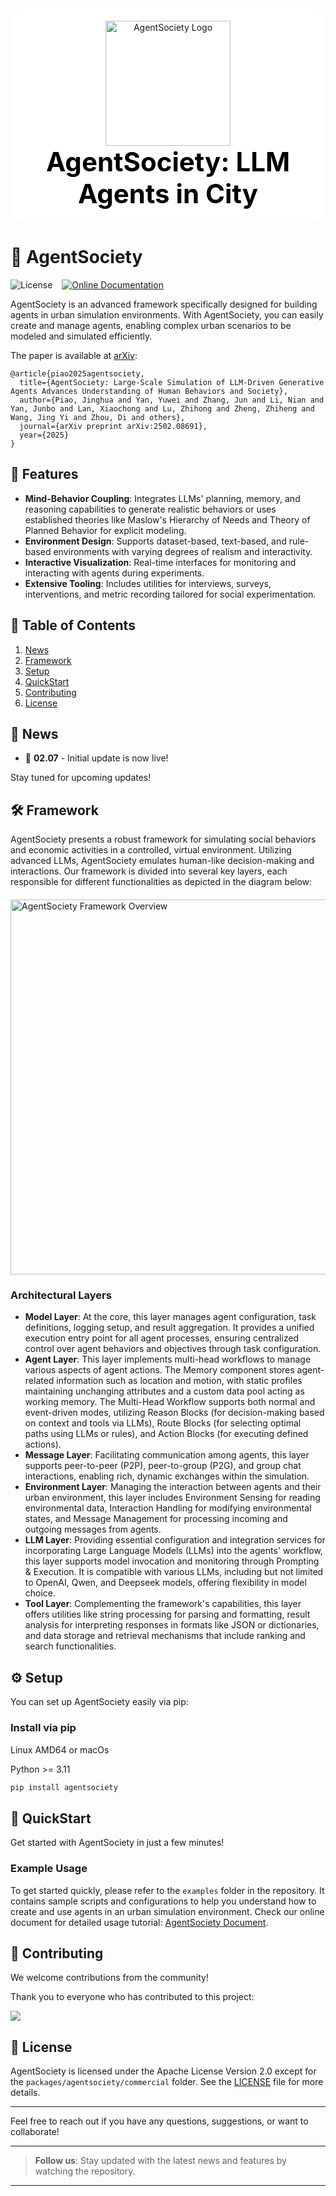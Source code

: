 <div style="text-align: center; background-color: white; padding: 20px; border-radius: 30px;">
  <img src="./static/agentsociety_logo.png" alt="AgentSociety Logo" width="200" style="display: block; margin: 0 auto;">
  <h1 style="color: black; margin: 0; font-size: 3em;">AgentSociety: LLM Agents in City</h1>
</div>


# 🚀 AgentSociety
![License](https://img.shields.io/badge/license-MIT-green) &ensp;
[![Online Documentation](https://img.shields.io/badge/docs-online-blue)](https://agentsociety.readthedocs.io/en/latest/) &ensp;


AgentSociety is an advanced framework specifically designed for building agents in urban simulation environments. With AgentSociety, you can easily create and manage agents, enabling complex urban scenarios to be modeled and simulated efficiently.

The paper is available at [arXiv](https://arxiv.org/abs/2502.08691):

```
@article{piao2025agentsociety,
  title={AgentSociety: Large-Scale Simulation of LLM-Driven Generative Agents Advances Understanding of Human Behaviors and Society},
  author={Piao, Jinghua and Yan, Yuwei and Zhang, Jun and Li, Nian and Yan, Junbo and Lan, Xiaochong and Lu, Zhihong and Zheng, Zhiheng and Wang, Jing Yi and Zhou, Di and others},
  journal={arXiv preprint arXiv:2502.08691},
  year={2025}
}
```

## 🌟 Features
- **Mind-Behavior Coupling**: Integrates LLMs' planning, memory, and reasoning capabilities to generate realistic behaviors or uses established theories like Maslow's Hierarchy of Needs and Theory of Planned Behavior for explicit modeling.
- **Environment Design**: Supports dataset-based, text-based, and rule-based environments with varying degrees of realism and interactivity.
- **Interactive Visualization**: Real-time interfaces for monitoring and interacting with agents during experiments.
- **Extensive Tooling**: Includes utilities for interviews, surveys, interventions, and metric recording tailored for social experimentation.

## 📑 Table of Contents

1. [News](#news)
2. [Framework](#framework)
3. [Setup](#setup)
4. [QuickStart](#quickstart)
5. [Contributing](#contributing)
6. [License](#license)

<a id="news"></a>
## 📰 News

- 📢 **02.07** - Initial update is now live!

Stay tuned for upcoming updates!

<a id="framework"></a>
## 🛠️ Framework

AgentSociety presents a robust framework for simulating social behaviors and economic activities in a controlled, virtual environment. 
Utilizing advanced LLMs, AgentSociety emulates human-like decision-making and interactions. 
Our framework is divided into several key layers, each responsible for different functionalities as depicted in the diagram below:

<img src="./static/framework.png" alt="AgentSociety Framework Overview" width="600" style="display: block; margin: 20px auto;">

### Architectural Layers
- **Model Layer**: At the core, this layer manages agent configuration, task definitions, logging setup, and result aggregation. It provides a unified execution entry point for all agent processes, ensuring centralized control over agent behaviors and objectives through task configuration.
- **Agent Layer**: This layer implements multi-head workflows to manage various aspects of agent actions. The Memory component stores agent-related information such as location and motion, with static profiles maintaining unchanging attributes and a custom data pool acting as working memory. The Multi-Head Workflow supports both normal and event-driven modes, utilizing Reason Blocks (for decision-making based on context and tools via LLMs), Route Blocks (for selecting optimal paths using LLMs or rules), and Action Blocks (for executing defined actions).
- **Message Layer**: Facilitating communication among agents, this layer supports peer-to-peer (P2P), peer-to-group (P2G), and group chat interactions, enabling rich, dynamic exchanges within the simulation.
- **Environment Layer**: Managing the interaction between agents and their urban environment, this layer includes Environment Sensing for reading environmental data, Interaction Handling for modifying environmental states, and Message Management for processing incoming and outgoing messages from agents.
- **LLM Layer**: Providing essential configuration and integration services for incorporating Large Language Models (LLMs) into the agents' workflow, this layer supports model invocation and monitoring through Prompting & Execution. It is compatible with various LLMs, including but not limited to OpenAI, Qwen, and Deepseek models, offering flexibility in model choice.
- **Tool Layer**: Complementing the framework's capabilities, this layer offers utilities like string processing for parsing and formatting, result analysis for interpreting responses in formats like JSON or dictionaries, and data storage and retrieval mechanisms that include ranking and search functionalities.

<a id="setup"></a>
## ⚙️ Setup

You can set up AgentSociety easily via pip:

### Install via pip

Linux AMD64 or macOs

Python >= 3.11

```bash
pip install agentsociety
```

<a id="quickstart"></a>
## 🚀 QuickStart

Get started with AgentSociety in just a few minutes!

### Example Usage
To get started quickly, please refer to the `examples` folder in the repository. It contains sample scripts and configurations to help you understand how to create and use agents in an urban simulation environment.
Check our online document for detailed usage tutorial: [AgentSociety Document](https://agentsociety.readthedocs.io/en/latest/index.html).

<a id="contributing"></a>
## 🤝 Contributing
We welcome contributions from the community!

Thank you to everyone who has contributed to this project:

<a href=" ">
  <img src="https://contrib.rocks/image?repo=tsinghua-fib-lab/agentsociety" />
</a>

<a id="license"></a>
## 📄 License

AgentSociety is licensed under the Apache License Version 2.0 except for the `packages/agentsociety/commercial` folder. See the [LICENSE](LICENSE) file for more details.

---

Feel free to reach out if you have any questions, suggestions, or want to collaborate!

---

> **Follow us**: Stay updated with the latest news and features by watching the repository.

---

